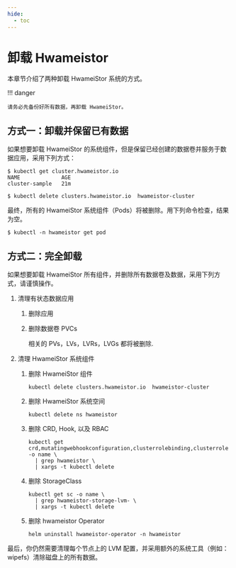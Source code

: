 ```yaml
---
hide:
  - toc
---
```


# 卸载 Hwameistor

本章节介绍了两种卸载 HwameiStor 系统的方式。

!!! danger

    请务必先备份好所有数据，再卸载 HwameiStor。

## 方式一：卸载并保留已有数据

如果想要卸载 HwameiStor 的系统组件，但是保留已经创建的数据卷并服务于数据应用，采用下列方式：

```console
$ kubectl get cluster.hwameistor.io
NAME             AGE
cluster-sample   21m

$ kubectl delete clusters.hwameistor.io  hwameistor-cluster
```

最终，所有的 HwameiStor 系统组件（Pods）将被删除。用下列命令检查，结果为空。

```
$ kubectl -n hwameistor get pod
```

## 方式二：完全卸载

如果想要卸载 HwameiStor 所有组件，并删除所有数据卷及数据，采用下列方式，请谨慎操作。

1. 清理有状态数据应用

    1. 删除应用

    2. 删除数据卷 PVCs

        相关的 PVs，LVs，LVRs，LVGs 都将被删除.

2. 清理 HwameiStor 系统组件

    1. 删除 HwameiStor 组件

        ```shell
        kubectl delete clusters.hwameistor.io  hwameistor-cluster
        ```

    2. 删除 HwameiStor 系统空间

        ```shell
        kubectl delete ns hwameistor
        ```

    3. 删除 CRD, Hook, 以及 RBAC

        ```shell
        kubectl get crd,mutatingwebhookconfiguration,clusterrolebinding,clusterrole -o name \
          | grep hwameistor \
          | xargs -t kubectl delete
        ```

    4. 删除 StorageClass

        ```shell
        kubectl get sc -o name \
          | grep hwameistor-storage-lvm- \
          | xargs -t kubectl delete
        ```

    5. 删除 hwameistor Operator

        ```shell
        helm uninstall hwameistor-operator -n hwameistor
        ```

最后，你仍然需要清理每个节点上的 LVM 配置，并采用额外的系统工具（例如：wipefs）清除磁盘上的所有数据。
